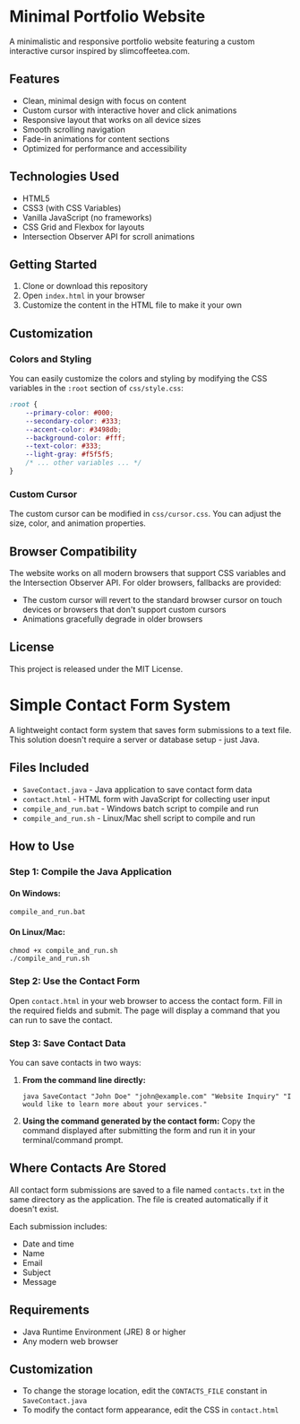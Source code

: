 # Minimal Portfolio Website

A minimalistic and responsive portfolio website featuring a custom interactive cursor inspired by slimcoffeetea.com.

## Features

- Clean, minimal design with focus on content
- Custom cursor with interactive hover and click animations
- Responsive layout that works on all device sizes
- Smooth scrolling navigation
- Fade-in animations for content sections
- Optimized for performance and accessibility

## Technologies Used

- HTML5
- CSS3 (with CSS Variables)
- Vanilla JavaScript (no frameworks)
- CSS Grid and Flexbox for layouts
- Intersection Observer API for scroll animations

## Getting Started

1. Clone or download this repository
2. Open `index.html` in your browser
3. Customize the content in the HTML file to make it your own

## Customization

### Colors and Styling

You can easily customize the colors and styling by modifying the CSS variables in the `:root` section of `css/style.css`:

```css
:root {
    --primary-color: #000;
    --secondary-color: #333;
    --accent-color: #3498db;
    --background-color: #fff;
    --text-color: #333;
    --light-gray: #f5f5f5;
    /* ... other variables ... */
}
```

### Custom Cursor

The custom cursor can be modified in `css/cursor.css`. You can adjust the size, color, and animation properties.

## Browser Compatibility

The website works on all modern browsers that support CSS variables and the Intersection Observer API. For older browsers, fallbacks are provided:

- The custom cursor will revert to the standard browser cursor on touch devices or browsers that don't support custom cursors
- Animations gracefully degrade in older browsers

## License

This project is released under the MIT License.

# Simple Contact Form System

A lightweight contact form system that saves form submissions to a text file. This solution doesn't require a server or database setup - just Java.

## Files Included

- `SaveContact.java` - Java application to save contact form data
- `contact.html` - HTML form with JavaScript for collecting user input
- `compile_and_run.bat` - Windows batch script to compile and run
- `compile_and_run.sh` - Linux/Mac shell script to compile and run

## How to Use

### Step 1: Compile the Java Application

#### On Windows:
```
compile_and_run.bat
```

#### On Linux/Mac:
```
chmod +x compile_and_run.sh
./compile_and_run.sh
```

### Step 2: Use the Contact Form

Open `contact.html` in your web browser to access the contact form. Fill in the required fields and submit. The page will display a command that you can run to save the contact.

### Step 3: Save Contact Data

You can save contacts in two ways:

1. **From the command line directly:**
   ```
   java SaveContact "John Doe" "john@example.com" "Website Inquiry" "I would like to learn more about your services."
   ```

2. **Using the command generated by the contact form:**
   Copy the command displayed after submitting the form and run it in your terminal/command prompt.

## Where Contacts Are Stored

All contact form submissions are saved to a file named `contacts.txt` in the same directory as the application. The file is created automatically if it doesn't exist.

Each submission includes:
- Date and time
- Name
- Email
- Subject
- Message

## Requirements

- Java Runtime Environment (JRE) 8 or higher
- Any modern web browser

## Customization

- To change the storage location, edit the `CONTACTS_FILE` constant in `SaveContact.java`
- To modify the contact form appearance, edit the CSS in `contact.html` 